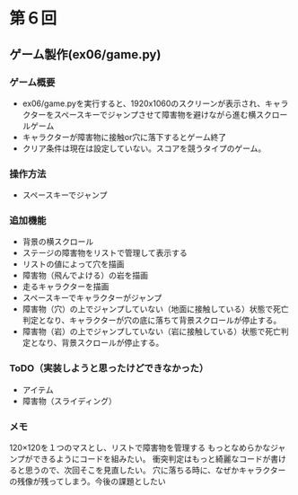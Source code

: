 # 第６回
## ゲーム製作(ex06/game.py)
### ゲーム概要
- ex06/game.pyを実行すると、1920x1060のスクリーンが表示され、キャラクターをスペースキーでジャンプさせて障害物を避けながら進む横スクロールゲーム
- キャラクターが障害物に接触or穴に落下するとゲーム終了
- クリア条件は現在は設定していない。スコアを競うタイプのゲーム。
### 操作方法
- スペースキーでジャンプ
### 追加機能
- 背景の横スクロール
- ステージの障害物をリストで管理して表示する
- リストの値によって穴を描画
- 障害物（飛んでよける）の岩を描画
- 走るキャラクターを描画
- スペースキーでキャラクターがジャンプ
- 障害物（穴）の上でジャンプしていない（地面に接触している）状態で死亡判定となり、キャラクターが穴の底に落ちて背景スクロールが停止する。
- 障害物（岩）の上でジャンプしていない（岩に接触している）状態で死亡判定となり、背景スクロールが停止する。
### ToDO（実装しようと思ったけどできなかった）
- アイテム
- 障害物（スライディング）
### メモ
120×120を１つのマスとし、リストで障害物を管理する
もっとなめらかなジャンプができるようにコードを組みたい。
衝突判定はもっと綺麗なコードが書けると思うので、次回そこを見直したい。
穴に落ちる時に、なぜかキャラクターの残像が残ってしまう。今後の課題としたい
